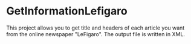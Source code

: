 GetInformationLefigaro
======================
This project allows you to get title and headers of each article you want from the online newspaper "LeFigaro".
The output file is written in XML.
